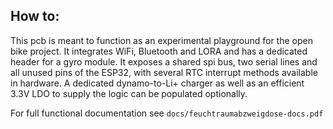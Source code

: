 How to:
-------

This pcb is meant to function as an experimental playground for the open bike project. It integrates WiFi, Bluetooth and LORA and has a dedicated header for a gyro module. It exposes a shared spi bus, two serial lines and all unused pins of the ESP32, with several RTC interrupt methods available in hardware. A dedicated dynamo-to-Li+ charger as well as an efficient 3.3V LDO to supply the logic can be populated optionally.

For full functional documentation see `docs/feuchtraumabzweigdose-docs.pdf`
